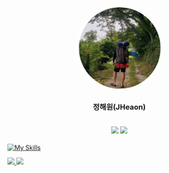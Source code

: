 <div>
  <div align="center">

  
  
  <img src="img/travel.jpg" style="width: 200px; border-radius: 50%; ">

  ### 정해원(JHeaon)

  <a href="https://blog.naver.com/j3heawon"><img src="https://img.shields.io/badge/JHeaon-3DDC84?style=badge&logo=Naver&logoColor=white"/></a> <a href="https://jheaon.tistory.com/"><img src="https://img.shields.io/badge/Jheaon-E5511E?style=badge&logo=Tistory&logoColor=white"/></a>
  ---
    
</div>
</div>

<div>



[![My Skills](https://skillicons.dev/icons?i=c,cs,py,java,js,dart,html,css,tailwind,,qt,unity,react,django,docker,figma)](https://skillicons.dev)


<a href="https://github.com/anuraghazra/github-readme-stats">
        <img src="https://github-readme-stats-git-masterrstaa-rickstaa.vercel.app/api/top-langs/?username=JHeaon&layout=compact&theme=calm" width=42% />
</a>
<a href="https://github.com/devpla/github-stats-transparent">
        <img src="https://github-readme-stats-git-masterrstaa-rickstaa.vercel.app/api?username=JHeaon&show_icons=true&theme=calm" width=55% />
</a>
